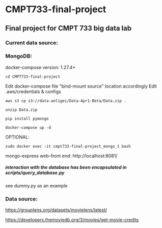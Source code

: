 # CMPT733-final-project

## Final project for CMPT 733 big data lab

### Current data source:

### MongoDB:

docker-compose version: 1.27.4+
```
cd CMPT733-final-project
```
Edit docker-compose file "bind-mount source" location accordingly
Edit .aws/credentials & configs
```
aws s3 cp s3://data-aoligei/Data-Apr1-Beta/Data.zip .
```

```
unzip Data.zip
```
```
pip install pymongo
```
```
docker-compose up -d
```
OPTIONAL: 
```
sudo docker exec -it cmpt733-final-project_mongo_1 bash
```
mongo-express web-front end: http://localhost:8081/

##### interaction with the database has been encapsulated in scripts/query_database.py
see dummy.py as an example

### Data source:
https://grouplens.org/datasets/movielens/latest/

https://developers.themoviedb.org/3/movies/get-movie-credits